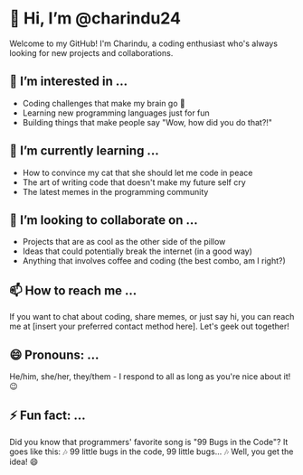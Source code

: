 # 👋 Hi, I’m @charindu24

Welcome to my GitHub! I'm Charindu, a coding enthusiast who's always looking for new projects and collaborations.

## 👀 I’m interested in ...

- Coding challenges that make my brain go 🤯
- Learning new programming languages just for fun
- Building things that make people say "Wow, how did you do that?!"

## 🌱 I’m currently learning ...

- How to convince my cat that she should let me code in peace
- The art of writing code that doesn't make my future self cry
- The latest memes in the programming community

## 💞️ I’m looking to collaborate on ...

- Projects that are as cool as the other side of the pillow
- Ideas that could potentially break the internet (in a good way)
- Anything that involves coffee and coding (the best combo, am I right?)

## 📫 How to reach me ...

If you want to chat about coding, share memes, or just say hi, you can reach me at [insert your preferred contact method here]. Let's geek out together!

## 😄 Pronouns: ...

He/him, she/her, they/them - I respond to all as long as you're nice about it! 😉

## ⚡ Fun fact: ...

Did you know that programmers' favorite song is "99 Bugs in the Code"? It goes like this: 🎶 99 little bugs in the code, 99 little bugs... 🎶 Well, you get the idea! 😄

